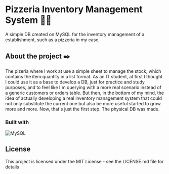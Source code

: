# Pizzeria Inventory Management System 🍕💾

A simple DB created on MySQL for the inventory management of a establishment, such as a pizzeria in my case. 

## About the project ✒️

The pizeria where I work at use a simple sheet to manage the stock, which contains the item:quantity in a list format. As an IT student, at first I thought I could use it as a base to develop a DB, just for practice and study purposes, and to feel like I'm querying with a more real scenario instead of a generic customers or orders table. 
But then, in the bottom of my mind, the idea of actually developing a real inventory management system that could not only substitute the current one but also be more useful started to grow more and more.
Now, that's just the first step. The physical DB was made. 

### Built with
![MySQL](https://img.shields.io/badge/mysql-4479A1.svg?style=for-the-badge&logo=mysql&logoColor=white)


## License

This project is licensed under the MIT License - see the LICENSE.md file for details


